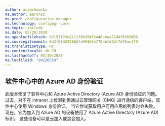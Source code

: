 ```yaml
---
author: aczechowski
ms.author: aaroncz
ms.prod: configuration-manager
ms.technology: configmgr-core
ms.topic: include
ms.date: 05/28/2020
ms.openlocfilehash: b9153f23e8111f80d74f8446e4ea27d4f6902006
ms.sourcegitcommit: 0d2f6132428b5fa994e5b770ab1d2bf7d78ac179
ms.translationtype: HT
ms.contentlocale: zh-CN
ms.lasthandoff: 05/30/2020
ms.locfileid: "84226519"
---
```

## <a name="azure-ad-authentication-in-software-center"></a><a name="bkmk_availapp"></a> 软件中心中的 Azure AD 身份验证

<!-- 6935376 -->

此版本修复了软件中心和 Azure Active Directory (Azure AD) 身份验证的问题。 过去，对于在 intranet 上检测到但通过云管理网关 (CMG) 进行通信的客户端，软件中心使用 Windows 身份验证。 当它尝试获取用户可用应用的列表时会失败。 现在，它为加入到 Azure AD 的设备使用了 Azure Active Directory (Azure AD) 标识。 这些设备可以是云加入或混合加入。
